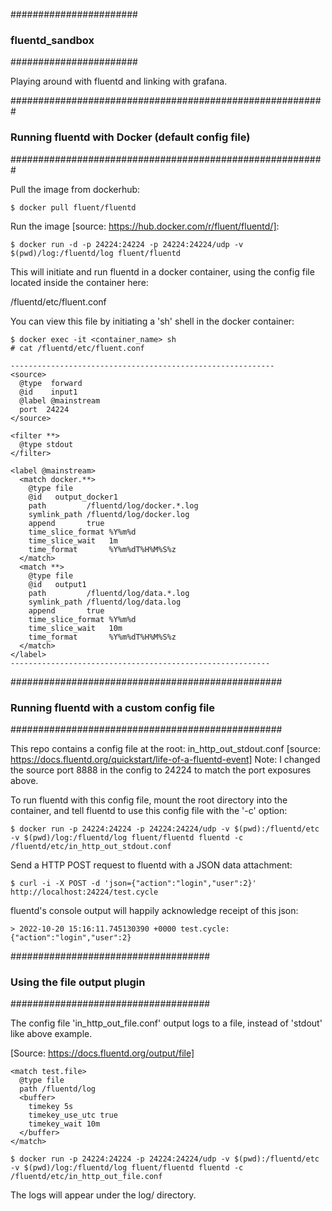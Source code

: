 #######################
### fluentd_sandbox ###
#######################

Playing around with fluentd and linking with grafana.

#########################################################
### Running fluentd with Docker (default config file) ###
#########################################################

Pull the image from dockerhub:
```
$ docker pull fluent/fluentd
```
Run the image [source: https://hub.docker.com/r/fluent/fluentd/]:
```
$ docker run -d -p 24224:24224 -p 24224:24224/udp -v $(pwd)/log:/fluentd/log fluent/fluentd
```
This will initiate and run fluentd in a docker container, using the config file located
inside the container here:

/fluentd/etc/fluent.conf

You can view this file by initiating a 'sh' shell in the docker container:

```
$ docker exec -it <container_name> sh
# cat /fluentd/etc/fluent.conf
```


```
-----------------------------------------------------------
<source>
  @type  forward
  @id    input1
  @label @mainstream
  port  24224
</source>

<filter **>
  @type stdout
</filter>

<label @mainstream>
  <match docker.**>
    @type file
    @id   output_docker1
    path         /fluentd/log/docker.*.log
    symlink_path /fluentd/log/docker.log
    append       true
    time_slice_format %Y%m%d
    time_slice_wait   1m
    time_format       %Y%m%dT%H%M%S%z
  </match>
  <match **>
    @type file
    @id   output1
    path         /fluentd/log/data.*.log
    symlink_path /fluentd/log/data.log
    append       true
    time_slice_format %Y%m%d
    time_slice_wait   10m
    time_format       %Y%m%dT%H%M%S%z
  </match>
</label>
----------------------------------------------------------
```

#################################################
### Running fluentd with a custom config file ###
#################################################

This repo contains a config file at the root:   in_http_out_stdout.conf
[source:  https://docs.fluentd.org/quickstart/life-of-a-fluentd-event]
Note: I changed the source port 8888 in the config to 24224 to match the port exposures above.

To run fluentd with this config file, mount the root directory into the container,
and tell fluentd to use this config file with the '-c' option:
```
$ docker run -p 24224:24224 -p 24224:24224/udp -v $(pwd):/fluentd/etc -v $(pwd)/log:/fluentd/log fluent/fluentd fluentd -c /fluentd/etc/in_http_out_stdout.conf
```
Send a HTTP POST request to fluentd with a JSON data attachment:
```
$ curl -i -X POST -d 'json={"action":"login","user":2}' http://localhost:24224/test.cycle
```
fluentd's console output will happily acknowledge receipt of this json:
```
> 2022-10-20 15:16:11.745130390 +0000 test.cycle: {"action":"login","user":2}
```

####################################
### Using the file output plugin ###
####################################

The config file 'in_http_out_file.conf' output logs to a file, instead of
'stdout' like above example.

[Source: https://docs.fluentd.org/output/file]

```
<match test.file>
  @type file
  path /fluentd/log
  <buffer>
    timekey 5s
    timekey_use_utc true
    timekey_wait 10m
  </buffer>
</match>
```
```
$ docker run -p 24224:24224 -p 24224:24224/udp -v $(pwd):/fluentd/etc -v $(pwd)/log:/fluentd/log fluent/fluentd fluentd -c /fluentd/etc/in_http_out_file.conf
```

The logs will appear under the log/ directory.

